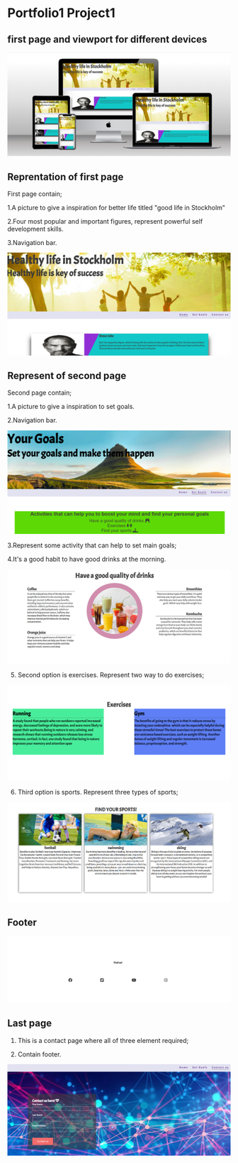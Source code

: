 # Portfolio1 Project1

## first page and viewport for different devices

![alt text](assets/images/Screenshot-of-website.png)

## Reprentation of first page

First page contain;

1.A picture to give a inspiration for better life titled "good life in Stockholm"

2.Four most popular and important figures, represent powerful self development skills.

3.Navigation bar.

![alt text](assets/images/first-page.png)

## Represent of second page

Second page contain;

1.A picture to give a inspiration to set goals.

2.Navigation bar.

![alt text](assets/images/second-page.png)

3.Represent some activity that can help to set main goals;

4.It's a good habit to have good drinks at the morning.

![alt text](assets/images/representation-drinks.png)

5. Second option is exercises. Represent two way to do exercises;

![alt text](assets/images/representation-exercises.png)

6. Third option is sports. Represent three types of sports;

![alt text](assets/images/representation-sport.png)

## Footer

![alt text](assets/images/footer-image.png)

## Last page

1. This is a contact page where all of three element required;

2. Contain footer.

![alt text](assets/images/contact-page.png)

